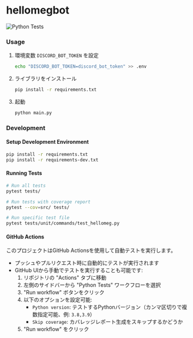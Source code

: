 # hellomegbot
![Python Tests](https://github.com/mtsml/hellomegbot/actions/workflows/python-tests.yml/badge.svg)
### Usage
1. 環境変数 `DISCORD_BOT_TOKEN` を設定
    ```bash
    echo "DISCORD_BOT_TOKEN=discord_bot_token" >> .env
    ```
2. ライブラリをインストール
    ```bash
    pip install -r requirements.txt
    ```
3. 起動
    ```bash
    python main.py
    ```

### Development

#### Setup Development Environment
```bash
pip install -r requirements.txt
pip install -r requirements-dev.txt
```

#### Running Tests
```bash
# Run all tests
pytest tests/

# Run tests with coverage report
pytest --cov=src/ tests/

# Run specific test file
pytest tests/unit/commands/test_hellomeg.py
```

#### GitHub Actions

このプロジェクトはGitHub Actionsを使用して自動テストを実行します。

- プッシュやプルリクエスト時に自動的にテストが実行されます
- GitHub UIから手動でテストを実行することも可能です:
  1. リポジトリの "Actions" タブに移動
  2. 左側のサイドバーから "Python Tests" ワークフローを選択
  3. "Run workflow" ボタンをクリック
  4. 以下のオプションを設定可能:
     - `Python version`: テストするPythonバージョン（カンマ区切りで複数指定可能、例: `3.8,3.9`）
     - `Skip coverage`: カバレッジレポート生成をスキップするかどうか
  5. "Run workflow" をクリック
